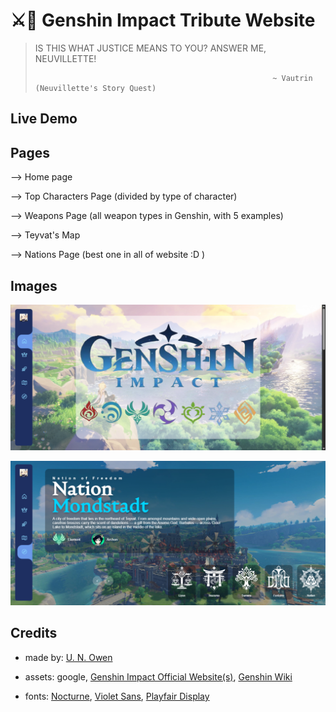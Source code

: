 #  ⚔️💫 Genshin Impact Tribute Website

> IS THIS WHAT JUSTICE MEANS TO YOU? ANSWER ME, NEUVILLETTE!
>
>                                                          ~ Vautrin (Neuvillette's Story Quest)


## Live Demo
[]()

## Pages
--> Home page

--> Top Characters Page (divided by type of character)

--> Weapons Page (all weapon types in Genshin, with 5 examples)

--> Teyvat's Map

--> Nations Page (best one in all of website :D )

## Images

![home page](./images/home.png)

![nations page](./images/nations.png)

## Credits
- made by: [U. N. Owen](https://github.com/pari55051)

- assets: google, [Genshin Impact Official Website(s)](https://genshin.hoyoverse.com/en/home?utm_source=fab&utm_medium=home), [Genshin Wiki](https://genshin-impact.fandom.com/wiki/Genshin_Impact_Wiki)
- fonts: [Nocturne](https://github.com/warszawskie-kroje/nocturne/tree/maste), [Violet Sans](https://github.com/violetoffice/violet_sans), [Playfair Display](https://fonts.google.com/specimen/Playfair+Display)
